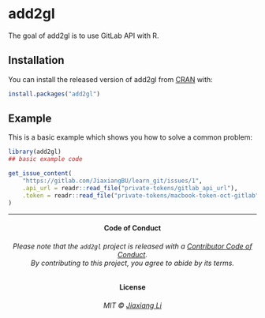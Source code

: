 
<!-- README.md is generated from README.Rmd. Please edit that file -->

# add2gl

<!-- badges: start -->

<!-- badges: end -->

The goal of add2gl is to use GitLab API with R.

## Installation

You can install the released version of add2gl from
[CRAN](https://CRAN.R-project.org) with:

``` r
install.packages("add2gl")
```

## Example

This is a basic example which shows you how to solve a common problem:

``` r
library(add2gl)
## basic example code
```

``` r
get_issue_content(
    "https://gitlab.com/JiaxiangBU/learn_git/issues/1",
    .api_url = readr::read_file("private-tokens/gitlab_api_url"),
    .token = readr::read_file("private-tokens/macbook-token-oct-gitlab")
)
```

-----

<h4 align="center">

**Code of Conduct**

</h4>

<h6 align="center">

Please note that the `add2gl` project is released with a [Contributor
Code of Conduct](.github/CODE_OF_CONDUCT.md).<br>By contributing to this
project, you agree to abide by its terms.

</h6>

<h4 align="center">

**License**

</h4>

<h6 align="center">

MIT © [Jiaxiang Li](LICENSE.md)

</h6>
